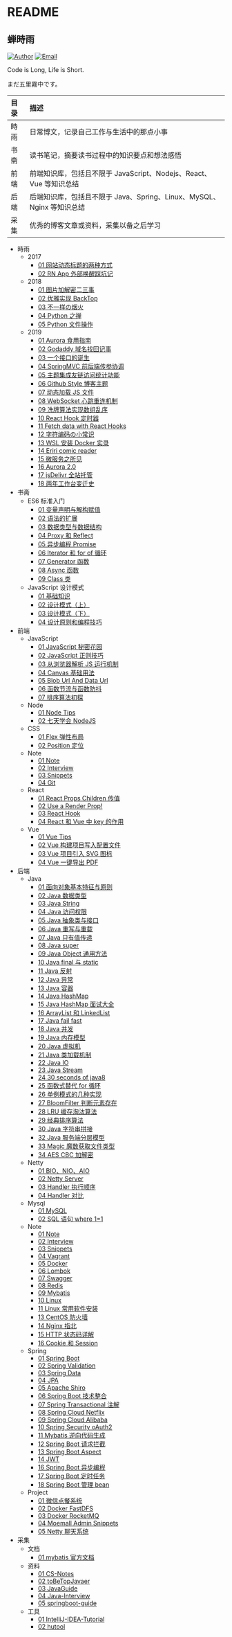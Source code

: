 # README

## 蝉時雨

[![Author](https://img.shields.io/badge/author-chanshiyucx-blue.svg?style=flat-square)](https://chanshiyu.com) [![Email](https://img.shields.io/badge/Emali%20me-me@chanshiyu.com-green.svg?style=flat-square)](http://mail.qq.com/cgi-bin/qm_share?t=qm_mailme&email=tNnR9Nfc1drH3N3NwZrX29k)

Code is Long, Life is Short.

まだ五里霧中です。

| 目录 | 描述                                                                  |
| :--- | :-------------------------------------------------------------------- |
| 時雨 | 日常博文，记录自己工作与生活中的那点小事                              |
| 书斋 | 读书笔记，摘要读书过程中的知识要点和想法感悟                          |
| 前端 | 前端知识库，包括且不限于 JavaScript、Nodejs、React、Vue 等知识总结    |
| 后端 | 后端知识库，包括且不限于 Java、Spring、Linux、MySQL、Nginx 等知识总结 |
| 采集 | 优秀的博客文章或资料，采集以备之后学习                                |

- 時雨
  - 2017
    - [01 网站动态标题的两种方式](時雨/2017/01-网站动态标题的两种方式.md)
    - [02 RN App 外部唤醒踩坑记](時雨/2017/02-RN-App-外部唤醒踩坑记.md)
  - 2018
    - [01 图片加解密二三事](時雨/2018/01-图片加解密二三事.md)
    - [02 优雅实现 BackTop](時雨/2018/02-优雅实现-BackTop.md)
    - [03 不一样の烟火](時雨/2018/03-不一样の烟火.md)
    - [04 Python 之禅](時雨/2018/04-Python-之禅.md)
    - [05 Python 文件操作](時雨/2018/05-Python-文件操作.md)
  - 2019
    - [01 Aurora 食用指南](時雨/2019/01-Aurora-食用指南.md)
    - [02 Godaddy 域名找回记事](時雨/2019/02-Godaddy-域名找回记事.md)
    - [03 一个接口的诞生](時雨/2019/03-一个接口的诞生.md)
    - [04 SpringMVC 前后端传参协调](時雨/2019/04-SpringMVC-前后端传参协调.md)
    - [05 主题集成友链访问统计功能](時雨/2019/05-主题集成友链访问统计功能.md)
    - [06 Github Style 博客主题](時雨/2019/06-Github-Style-博客主题.md)
    - [07 动态加载 JS 文件](時雨/2019/07-动态加载-JS-文件.md)
    - [08 WebSocket 心跳重连机制](時雨/2019/08-WebSocket-心跳重连机制.md)
    - [09 洗牌算法实现数组乱序](時雨/2019/09-洗牌算法实现数组乱序.md)
    - [10 React Hook 定时器](時雨/2019/10-React-Hook-定时器.md)
    - [11 Fetch data with React Hooks](時雨/2019/11-Fetch-data-with-React-Hooks.md)
    - [12 字符编码の小常识](時雨/2019/12-字符编码の小常识.md)
    - [13 WSL 安装 Docker 实录](時雨/2019/13-WSL-安装-Docker-实录.md)
    - [14 Eriri comic reader](時雨/2019/14-Eriri-comic-reader.md)
    - [15 微服务之所见](時雨/2019/15-微服务之所见.md)
    - [16 Aurora 2.0](時雨/2019/16-Aurora-2.0.md)
    - [17 jsDelivr 全站托管](時雨/2019/17-jsDelivr-全站托管.md)
    - [18 两年工作台变迁史](時雨/2019/18-两年工作台变迁史.md)
- 书斋
  - ES6 标准入门
    - [01 变量声明与解构赋值](书斋/ES6-标准入门/01-变量声明与解构赋值.md)
    - [02 语法的扩展](书斋/ES6-标准入门/02-语法的扩展.md)
    - [03 数据类型与数据结构](书斋/ES6-标准入门/03-数据类型与数据结构.md)
    - [04 Proxy 和 Reflect](书斋/ES6-标准入门/04-Proxy-和-Reflect.md)
    - [05 异步编程 Promise](书斋/ES6-标准入门/05-异步编程-Promise.md)
    - [06 Iterator 和 for of 循环](书斋/ES6-标准入门/06-Iterator-和-for-of-循环.md)
    - [07 Generator 函数](书斋/ES6-标准入门/07-Generator-函数.md)
    - [08 Async 函数](书斋/ES6-标准入门/08-Async-函数.md)
    - [09 Class 类](书斋/ES6-标准入门/09-Class-类.md)
  - JavaScript 设计模式
    - [01 基础知识](书斋/JavaScript-设计模式/01-基础知识.md)
    - [02 设计模式（上）](书斋/JavaScript-设计模式/02-设计模式（上）.md)
    - [03 设计模式（下）](书斋/JavaScript-设计模式/03-设计模式（下）.md)
    - [04 设计原则和编程技巧](书斋/JavaScript-设计模式/04-设计原则和编程技巧.md)
- 前端
  - JavaScript
    - [01 JavaScript 秘密花园](前端/JavaScript/01-JavaScript-秘密花园.md)
    - [02 JavaScript 正则技巧](前端/JavaScript/02-JavaScript-正则技巧.md)
    - [03 从浏览器解析 JS 运行机制](前端/JavaScript/03-从浏览器解析-JS-运行机制.md)
    - [04 Canvas 基础用法](前端/JavaScript/04-Canvas-基础用法.md)
    - [05 Blob Url And Data Url](前端/JavaScript/05-Blob-Url-And-Data-Url.md)
    - [06 函数节流与函数防抖](前端/JavaScript/06-函数节流与函数防抖.md)
    - [07 排序算法初探](前端/JavaScript/07-排序算法初探.md)
  - Node
    - [01 Node Tips](前端/Node/01-Node-Tips.md)
    - [02 七天学会 NodeJS](前端/Node/02-七天学会-NodeJS.md)
  - CSS
    - [01 Flex 弹性布局](前端/JavaScript/01-Flex-弹性布局.md)
    - [02 Position 定位](前端/JavaScript/02-Position-定位.md)
  - Note
    - [01 Note](前端/Note/01-Note.md)
    - [02 Interview](前端/Note/02-Interview.md)
    - [03 Snippets](前端/Note/03-Snippets.md)
    - [04 Git](前端/Note/04-Git.md)
  - React
    - [01 React Props Children 传值](前端/React/01-React-Props-Children-传值.md)
    - [02 Use a Render Prop!](前端/React/02-Use-a-Render-Prop!.md)
    - [03 React Hook](前端/React/03-React-Hook.md)
    - [04 React 和 Vue 中 key 的作用](前端/React/04-React-和-Vue-中-key-的作用.md)
  - Vue
    - [01 Vue Tips](前端/Vue/01-Vue-Tips.md)
    - [02 Vue 构建项目写入配置文件](前端/Vue/02-Vue-构建项目写入配置文件.md)
    - [03 Vue 项目引入 SVG 图标](前端/Vue/03-Vue-项目引入-SVG-图标.md)
    - [04 Vue 一键导出 PDF](前端/Vue/04-Vue-一键导出-PDF.md)
- 后端
  - Java
    - [01 面向对象基本特征与原则](后端/Java/01-面向对象基本特征与原则.md)
    - [02 Java 数据类型](后端/Java/02-Java-数据类型.md)
    - [03 Java String](后端/Java/03-Java-String.md)
    - [04 Java 访问权限](后端/Java/04-Java-访问权限.md)
    - [05 Java 抽象类与接口](后端/Java/05-Java-抽象类与接口.md)
    - [06 Java 重写与重载](后端/Java/06-Java-重写与重载.md)
    - [07 Java 只有值传递](后端/Java/07-Java-只有值传递.md)
    - [08 Java super](后端/Java/08-Java-super.md)
    - [09 Java Object 通用方法](后端/Java/09-Java-Object-通用方法.md)
    - [10 Java final 与 static](后端/Java/10-Java-final-与-static.md)
    - [11 Java 反射](后端/Java/11-Java-反射.md)
    - [12 Java 异常](后端/Java/12-Java-异常.md)
    - [13 Java 容器](后端/Java/13-Java-容器.md)
    - [14 Java HashMap](后端/Java/14-Java-HashMap.md)
    - [15 Java HashMap 面试大全](后端/Java/15-Java-HashMap-面试大全.md)
    - [16 ArrayList 和 LinkedList](后端/Java/16-ArrayList-和-LinkedList.md)
    - [17 Java fail fast](后端/Java/17-Java-fail-fast.md)
    - [18 Java 并发](后端/Java/18-Java-并发.md)
    - [19 Java 内存模型](后端/Java/19-Java-内存模型.md)
    - [20 Java 虚拟机](后端/Java/20-Java-虚拟机.md)
    - [21 Java 类加载机制](后端/Java/21-Java-类加载机制.md)
    - [22 Java IO](后端/Java/22-Java-IO.md)
    - [23 Java Stream](后端/Java/23-Java-Stream.md)
    - [24 30 seconds of java8](后端/Java/24-30-seconds-of-java8.md)
    - [25 函数式替代 for 循环](后端/Java/25-函数式替代-for-循环.md)
    - [26 单例模式的几种实现](后端/Java/26-单例模式的几种实现.md)
    - [27 BloomFilter 判断元素存在](后端/Java/27-BloomFilter-判断元素存在.md)
    - [28 LRU 缓存淘汰算法](后端/Java/28-LRU-缓存淘汰算法.md)
    - [29 经典排序算法](后端/Java/29-经典排序算法.md)
    - [30 Java 字符串拼接](后端/Java/30-Java-字符串拼接.md)
    - [32 Java 服务端分层模型](后端/Java/32-Java-服务端分层模型.md)
    - [33 Magic 魔数获取文件类型](后端/Java/33-Magic-魔数获取文件类型.md)
    - [34 AES CBC 加解密](后端/Java/34-AES-CBC-加解密.md)
  - Netty
    - [01 BIO、NIO、AIO](后端/Netty/01-BIO、NIO、AIO.md)
    - [02 Netty Server](后端/Netty/02-Netty-Server.md)
    - [03 Handler 执行顺序](后端/Netty/03-Handler-执行顺序.md)
    - [04 Handler 对比](后端/Netty/04-Handler-对比.md)
  - Mysql
    - [01 MySQL](后端/Mysql/01-MySQL.md)
    - [02 SQL 语句 where 1=1](后端/Mysql/02-SQL语句where1=1.md)
  - Note
    - [01 Note](后端/Note/01-Note.md)
    - [02 Interview](后端/Note/02-Interview.md)
    - [03 Snippets](后端/Note/03-Snippets.md)
    - [04 Vagrant](后端/Note/04-Vagrant.md)
    - [05 Docker](后端/Note/05-Docker.md)
    - [06 Lombok](后端/Note/06-Lombok.md)
    - [07 Swagger](后端/Note/07-Swagger.md)
    - [08 Redis](后端/Note/08-Redis.md)
    - [09 Mybatis](后端/Note/09-Mybatis.md)
    - [10 Linux](后端/Note/10-Linux.md)
    - [11 Linux 常用软件安装](后端/Note/11-Linux-常用软件安装.md)
    - [13 CentOS 防火墙](后端/Note/13-CentOS-防火墙.md)
    - [14 Nginx 指北](后端/Note/14-Nginx-指北.md)
    - [15 HTTP 状态码详解](后端/Note/15-HTTP-状态码详解.md)
    - [16 Cookie 和 Session](后端/Note/16-Cookie-和-Session.md)
  - Spring
    - [01 Spring Boot](后端/Spring/01-Spring-Boot.md)
    - [02 Spring Validation](后端/Spring/02-Spring-Validation.md)
    - [03 Spring Data](后端/Spring/03-Spring-Data.md)
    - [04 JPA](后端/Spring/04-JPA.md)
    - [05 Apache Shiro](后端/Spring/05-Apache-Shiro.md)
    - [06 Spring Boot 技术整合](后端/Spring/06-Spring-Boot-技术整合.md)
    - [07 Spring Transactional 注解](后端/Spring/07-Spring-Transactional-注解.md)
    - [08 Spring Cloud Netflix](后端/Spring/08-Spring-Cloud-Netflix.md)
    - [09 Spring Cloud Alibaba](后端/Spring/09-Spring-Cloud-Alibaba.md)
    - [10 Spring Security oAuth2](后端/Spring/10-Spring-Security-oAuth2.md)
    - [11 Mybatis 逆向代码生成](后端/Spring/11-Mybatis-逆向代码生成.md)
    - [12 Spring Boot 请求拦截](后端/Spring/12-Spring-Boot-请求拦截.md)
    - [13 Spring Boot Aspect](后端/Spring/13-Spring-Boot-Aspect.md)
    - [14 JWT](后端/Spring/14-JWT.md)
    - [16 Spring Boot 异步编程](后端/Spring/16-Spring-Boot-异步编程.md)
    - [17 Spring Boot 定时任务](后端/Spring/17-Spring-Boot-定时任务.md)
    - [18 Spring Boot 管理 bean](后端/Spring/18-Spring-Boot-管理-bean.md)
  - Project
    - [01 微信点餐系统](后端/Project/01-微信点餐系统.md)
    - [02 Docker FastDFS](后端/Project/02-Docker-FastDFS.md)
    - [03 Docker RocketMQ](后端/Project/03-Docker-RocketMQ.md)
    - [04 Moemall Admin Snippets](后端/Project/04-Moemall-Admin-Snippets.md)
    - [05 Netty 聊天系统](后端/Project/05-Netty-聊天系统.md)
- 采集
  - 文档
    - [01 mybatis 官方文档](https://mybatis.org/mybatis-3/zh/index.html)
  - 资料
    - [01 CS-Notes](https://github.com/CyC2018/CS-Notes)
    - [02 toBeTopJavaer](https://github.com/hollischuang/toBeTopJavaer)
    - [03 JavaGuide](https://github.com/Snailclimb/JavaGuide)
    - [04 Java-Interview](https://github.com/shishan100/Java-Interview-Advanced)
    - [05 springboot-guide](https://github.com/Snailclimb/springboot-guide)
  - 工具
    - [01 IntelliJ-IDEA-Tutorial](https://github.com/judasn/IntelliJ-IDEA-Tutorial/blob/master/keymap-introduce.md)
    - [02 hutool](https://github.com/looly/hutool/)
